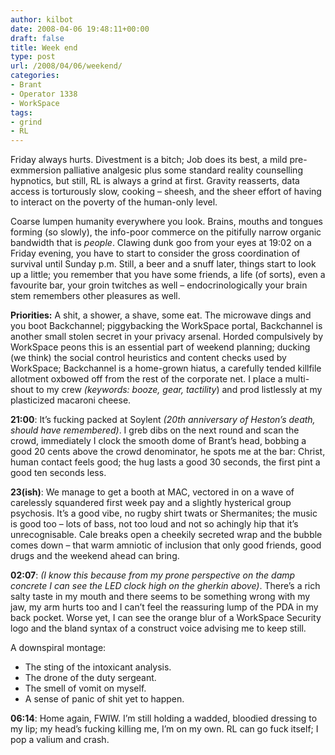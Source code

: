 ```yaml
---
author: kilbot
date: 2008-04-06 19:48:11+00:00
draft: false
title: Week end
type: post
url: /2008/04/06/weekend/
categories:
- Brant
- Operator 1338
- WorkSpace
tags:
- grind
- RL
---
```


Friday always hurts. Divestment is a bitch; Job does its best, a mild pre-exmmersion palliative analgesic plus some standard reality counselling hypnotics, but still, RL is always a grind at first. Gravity reasserts, data access is torturously slow, cooking – sheesh, and the sheer effort of having to interact on the poverty of the human-only level.

Coarse lumpen humanity everywhere you look. Brains, mouths and tongues forming (so slowly), the info-poor commerce on the pitifully narrow organic bandwidth that is _people_. Clawing dunk goo from your eyes at 19:02 on a Friday evening, you have to start to consider the gross coordination of survival until Sunday p.m. Still, a beer and a snuff later, things start to look up a little; you remember that you have some friends, a life (of sorts), even a favourite bar, your groin twitches as well – endocrinologically your brain stem remembers other pleasures as well.

**Priorities:** A shit, a shower, a shave, some eat. The microwave dings and you boot Backchannel; piggybacking the WorkSpace portal, Backchannel is another small stolen secret in your privacy arsenal. Horded compulsively by WorkSpace peons this is an essential part of weekend planning; ducking (we think) the social control heuristics and content checks used by WorkSpace; Backchannel is a home-grown hiatus, a carefully tended killfile allotment oxbowed off from the rest of the corporate net. I place a multi-shout to my crew _(keywords: booze, gear, tactility_) and prod listlessly at my plasticized macaroni cheese.

**21:00**: It’s fucking packed at Soylent _(20th anniversary of Heston’s death, should have remembered)_. I greb dibs on the next round and scan the crowd, immediately I clock the smooth dome of Brant’s head, bobbing a good 20 cents above the crowd denominator, he spots me at the bar: Christ, human contact feels good; the hug lasts a good 30 seconds, the first pint a good ten seconds less.

**23(ish)**: We manage to get a booth at MAC, vectored in on a wave of carelessly squandered first week pay and a slightly hysterical group psychosis. It’s a good vibe, no rugby shirt twats or Shermanites; the music is good too – lots of bass, not too loud and not so achingly hip that it’s unrecognisable. Cale breaks open a cheekily secreted wrap and the bubble comes down – that warm amniotic of inclusion that only good friends, good drugs and the weekend ahead can bring.

**02:07**: _(I know this because from my prone perspective on the damp concrete I can see the LED clock high on the gherkin above)_. There’s a rich salty taste in my mouth and there seems to be something wrong with my jaw, my arm hurts too and I can’t feel the reassuring lump of the PDA in my back pocket. Worse yet, I can see the orange blur of a WorkSpace Security logo and the bland syntax of a construct voice advising me to keep still.

A downspiral montage:

- The sting of the intoxicant analysis.
- The drone of the duty sergeant.
- The smell of vomit on myself.
- A sense of panic of shit yet to happen.

**06:14**: Home again, FWIW. I’m still holding a wadded, bloodied dressing to my lip; my head’s fucking killing me, I’m on my own. RL can go fuck itself; I pop a valium and crash.
